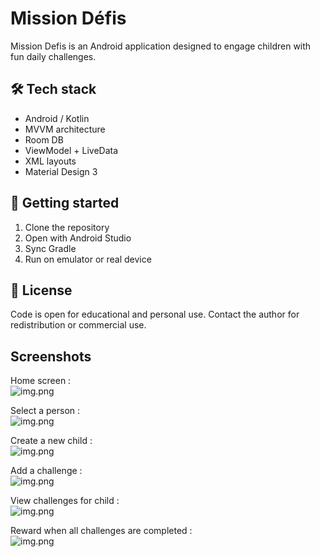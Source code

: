 # Mission Défis
Mission Defis is an Android application designed to engage children with fun daily challenges.

## 🛠️ Tech stack
- Android / Kotlin
- MVVM architecture
- Room DB
- ViewModel + LiveData
- XML layouts
- Material Design 3

## 🚀 Getting started
1. Clone the repository
2. Open with Android Studio
3. Sync Gradle
4. Run on emulator or real device

## 🧸 License
Code is open for educational and personal use. Contact the author for redistribution or commercial use.

## Screenshots

Home screen :  
![img.png](images/ecran_accueil.png)  
  
Select a person :    
![img.png](images/select_person.png)  
  
Create a new child :  
![img.png](images/create_child.png)   
  
Add a challenge :   
![img.png](images/add_defi.png)  
  
View challenges for child :   
![img.png](images/child_defi.png)  
  
Reward when all challenges are completed :   
![img.png](images/reward.png)
